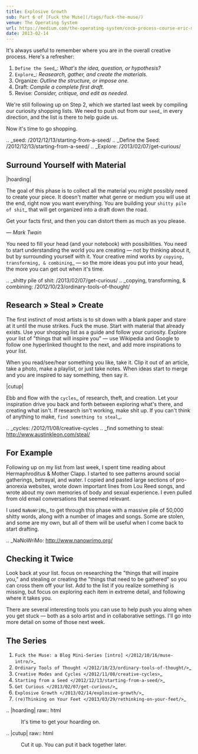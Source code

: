 ```yaml
---
title: Explosive Growth
sub: Part 6 of [Fuck the Muse](/tags/fuck-the-muse/)
venue: The Operating System
url: https://medium.com/the-operating-system/coco-process-course-eric-meyers-fuck-the-muse-lesson-6-explosive-growth-b5e6652af1e1
date: 2013-02-14
---
```


It's always useful to remember where you are
in the overall creative process.
Here's a refresher:

1. `Define the Seed`_: *What's the idea, question, or hypothesis?*
2. `Explore`_: *Reasearch, gather, and create the materials.*
3. Organize: *Outline the structure, or impose one.*
4. Draft: *Compile a complete first draft.*
5. Revise: *Consider, critique, and edit as needed.*

We're still following up on Step 2,
which we started last week
by compiling our curiosity shopping lists.
We need to push out from our `seed`_ in every direction,
and the list is there to help guide us.

Now it's time to go shopping.

.. _seed: /2012/12/13/starting-from-a-seed/
.. _Define the Seed: /2012/12/13/starting-from-a-seed/
.. _Explore: /2013/02/07/get-curious/

Surround Yourself with Material
-------------------------------

|hoarding|

The goal of this phase is to collect all the material
you might possibly need to create your piece.
It doesn't matter what genre or medium you will use at the end,
right now you want everything.
You are building your `shitty pile of shit`_
that will get organized into a draft down the road.

  Get your facts first, and then you can distort them as much as you please.

  *— Mark Twain*

You need to fill your head (and your notebook) with possibilities.
You need to start understanding the world you are creating —
not by thinking about it, but by surrounding yourself with it.
Your creative mind works
by `copying, transforming, & combining`_ —
so the more ideas you put into your head,
the more you can get out when it's time.

.. _shitty pile of shit: /2013/02/07/get-curious/
.. _copying, transforming, & combining: /2012/10/23/ordinary-tools-of-thought/

Research » Steal » Create
-------------------------

The first instinct of most artists is to sit down with a blank paper
and stare at it until the muse strikes.
Fuck the muse.
Start with material that already exists.
Use your shopping list as a guide and follow your curiosity.
Explore your list of "things that will inspire you" —
use Wikipedia and Google to follow one hyperlinked thought to the next,
and add more inspirations to your list.

When you read/see/hear something you like, take it.
Clip it out of an article,
take a photo,
make a playlist,
or just take notes.
When ideas start to merge and you are inspired to say something,
then say it.

|cutup|

Ebb and flow with the `cycles`_ of research, theft, and creation.
Let your inspiration drive you back and forth
between exploring what's there, and creating what isn't.
If research isn't working, make shit up.
If you can't think of anything to make,
`find something to steal`_.

.. _cycles: /2012/11/08/creative-cycles
.. _find something to steal: http://www.austinkleon.com/steal/

For Example
-----------

Following up on my list from last week,
I spent time reading about Hermaphroditus & Mother Clapp.
I started to see patterns around social gatherings,
betrayal, and water.
I copied and pasted large sections of pro-anorexia websites,
wrote down important lines from Lou Reed songs,
and wrote about my own memories of body and sexual experience.
I even pulled from old email conversations
that seemed relevant.

I used `NaNoWriMo`_ to get through this phase
with a massive pile of 50,000 shitty words,
along with a number of images and songs.
Some are stolen, and some are my own,
but all of them will be useful when I come back to start drafting.

.. _NaNoWriMo: http://www.nanowrimo.org/

Checking it Twice
-----------------

Look back at your list.
focus on researching the "things that will inspire you,"
and stealing or creating the "things that need to be gathered"
so you can cross them off your list.
Add to the list if you realize something is missing,
but focus on exploring each item in extreme detail,
and following where it takes you.

There are several interesting tools you can use
to help push you along when you get stuck —
both as a solo artist and in collaborative settings.
I'll go into more detail on some of those next week.

The Series
----------

1. `Fuck the Muse: a Blog Mini-Series [intro] </2012/10/16/muse-intro/>`_
2. `Ordinary Tools of Thought </2012/10/23/ordinary-tools-of-thought/>`_
3. `Creative Modes and Cycles </2012/11/08/creative-cycles>`_
4. `Starting from a Seed </2012/12/13/starting-from-a-seed/>`_
5. `Get Curious </2013/02/07/get-curious/>`_
6. `Explosive Growth </2013/02/14/explosive-growth/>`_
7. `(re)Thinking on Your Feet </2013/03/29/rethinking-on-your-feet/>`_

.. |hoarding| raw:: html

  <figure>
    <img src="/static/pictures/explosion/hoarding.jpg" alt=""/>
    <figcaption>
      It's time to get your hoarding on.
    </figcaption>
  </figure>

.. |cutup| raw:: html

  <figure>
    <img src="/static/pictures/explosion/cutup.jpg" alt=""/>
    <figcaption>
      Cut it up. You can put it back together later.
    </figcaption>
  </figure>
